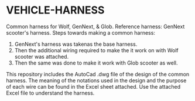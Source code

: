 # VEHICLE-HARNESS
Common harness for Wolf, GenNext, & Glob.
Reference harness: GenNext scooter's harness.
Steps towards making a common harness:
  1. GenNext's harness was takenas the base harness.
  2. Then the additional wiring required to make the it work on with Wolf scooter was attached.
  3. Then the same was done to make it work with Glob scooter as well.

This repository includes the AutoCad .dwg file of the design of the common harness.
The meaning of the notations used in the design and the purpose of each wire can be found in the Excel sheet attached.
Use the attached Excel file to understand the harness.
